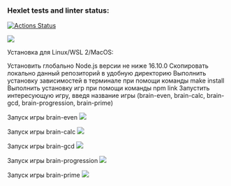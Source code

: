 ### Hexlet tests and linter status:
[![Actions Status](https://github.com/Vapiti/backend-project-44/workflows/hexlet-check/badge.svg)](https://github.com/Vapiti/backend-project-44/actions)

<a href="https://codeclimate.com/github/Vapiti/backend-project-44/maintainability"><img src="https://api.codeclimate.com/v1/badges/07937a058a3add0ccb6f/maintainability" /></a>

Установка для Linux/WSL 2/MacOS:

Установить глобально Node.js версии не ниже 16.10.0
Скопировать локально данный репозиторий в удобную директорию
Выполнить установку зависимостей в терминале при помощи команды make install
Выполнить установку игр при помощи команды npm link
Запустить интересующую игру, введя название игры (brain-even, brain-calc, brain-gcd, brain-progression, brain-prime)

Запуск игры brain-even
<a href="https://asciinema.org/a/555979" target="_blank"><img src="https://asciinema.org/a/555979.svg" /></a>

Запуск игры brain-calc
<a href="https://asciinema.org/a/KUqGZXa6kjWsyEdfdHm56DsSo" target="_blank"><img src="https://asciinema.org/a/KUqGZXa6kjWsyEdfdHm56DsSo.svg" /></a>

Запуск игры brain-gcd
<a href="https://asciinema.org/a/558001" target="_blank"><img src="https://asciinema.org/a/558001.svg" /></a>

Запуск игры brain-progression
<a href="https://asciinema.org/a/564866" target="_blank"><img src="https://asciinema.org/a/564866.svg" /></a>

Запуск игры brain-prime
<a href="https://asciinema.org/a/566280" target="_blank"><img src="https://asciinema.org/a/566280.svg" /></a>
